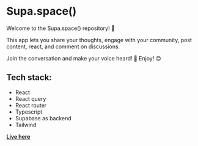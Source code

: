 # Supa.space()

Welcome to the Supa.space() repository! 🚀

This app lets you share your thoughts, engage with your community, post content, react, and comment on discussions.

Join the conversation and make your voice heard! 🎉
Enjoy! 😊

## Tech stack:

- React
- React query
- React router
- Typescript
- Supabase as backend
- Tailwind

[**Live here**](link_here)
